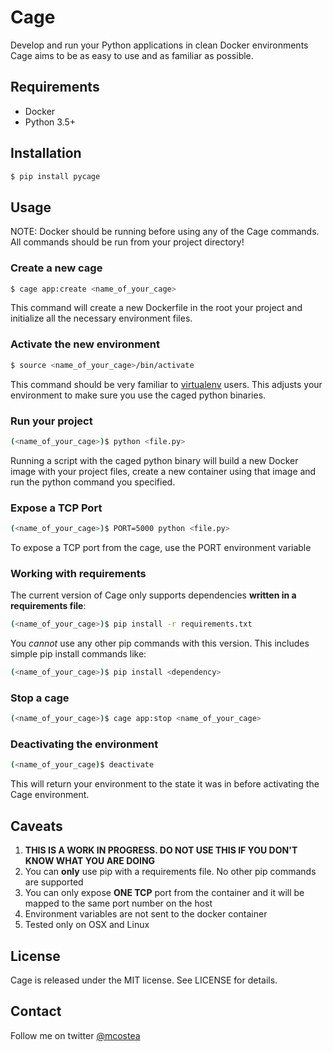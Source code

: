 # Cage
Develop and run your Python applications in clean Docker environments
Cage aims to be as easy to use and as familiar as possible.

## Requirements
* Docker
* Python 3.5+

## Installation
```bash
$ pip install pycage 
```

## Usage
NOTE: Docker should be running before using any of the Cage commands.
All commands should be run from your project directory!

### Create a new cage
```bash
$ cage app:create <name_of_your_cage>
```

This command will create a new Dockerfile in the root your project and initialize all the necessary environment files.

### Activate the new environment
```bash
$ source <name_of_your_cage>/bin/activate
```

This command should be very familiar to [virtualenv](https://virtualenv.pypa.io/en/stable/) users. This adjusts your environment to make sure you use the caged python binaries.

### Run your project
```bash
(<name_of_your_cage>)$ python <file.py>
```

Running a script with the caged python binary will build a new Docker image with your project files, create a new container using that image and run the python command you specified.

### Expose a TCP Port
```bash
(<name_of_your_cage>)$ PORT=5000 python <file.py>
```

To expose a TCP port from the cage, use the PORT environment variable

### Working with requirements
The current version of Cage only supports dependencies **written in a requirements file**:
```bash
(<name_of_your_cage>)$ pip install -r requirements.txt
```

You *cannot* use any other pip commands with this version. This includes simple pip install commands like:
```bash
(<name_of_your_cage>)$ pip install <dependency>
```

### Stop a cage
```bash
(<name_of_your_cage>)$ cage app:stop <name_of_your_cage>
```

### Deactivating the environment
```bash
(<name_of_your_cage)$ deactivate
```

This will return your environment to the state it was in before activating the Cage environment.

## Caveats
1. **THIS IS A WORK IN PROGRESS. DO NOT USE THIS IF YOU DON'T KNOW WHAT YOU ARE DOING** 
2. You can **only** use pip with a requirements file. No other pip commands are supported
3. You can only expose **ONE TCP** port from the container and it will be mapped to the same port number on the host
4. Environment variables are not sent to the docker container
5. Tested only on OSX and Linux

## License
Cage is released under the MIT license. See LICENSE for details.

## Contact
Follow me on twitter [@mcostea](https://twitter.com/mcostea)
